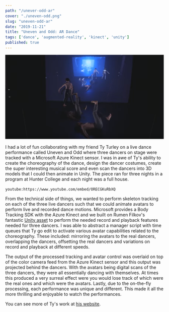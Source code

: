 ```yaml
---
path: "/unever-odd-ar"
cover: "./uneven-odd.png"
slug: "uneven-odd-ar"
date: "2019-11-21"
title: "Uneven and Odd: AR Dance"
tags: ['dance', 'augmented-reality', 'kinect', 'unity']
published: true
---
```


![Uneven and Odd](uneven-odd.png)

I had a lot of fun collaborating with my friend Ty Turley on a live dance performance called Uneven and Odd where three dancers on stage were tracked with a Microsoft Azure Kinect sensor. I was in awe of Ty's ability to create the choreography of the dance, design the dancer costumes, create the super interesting musical score and even scan the dancers into 3D models that I could then animate in Unity. The piece ran for three nights in a program at Hunter College and each night was a full house.

`youtube:https://www.youtube.com/embed/ORECGKuRbXQ`

From the technical side of things, we wanted to perform skeleton tracking on each of the three live dancers such that we could animate avatars to perform live and recorded dance motions. Microsoft provides a Body Tracking SDK with the Azure Kinect and we built on Rumen Filkov's fantastic <a href="https://assetstore.unity.com/packages/tools/integration/azure-kinect-examples-for-unity-149700" target="_blank">Unity asset</a> to perform the needed record and playback features needed for three dancers. I was able to abstract a manager script with time queues that Ty go edit to activate various avatar capabilities related to the choreography. These included: mirroring the avatars to the real dancers, overlapping the dancers, offsetting the real dancers and variations on record and playback at different speeds.

The output of the processed tracking and avatar control was overlaid on top of the color camera feed from the Azure Kinect sensor and this output was projected behind the dancers. With the avatars being digital scans of the three dancers, they were all essentially dancing with themselves. At times this produced a very surreal effect were you would lose track of which were the real ones and which were the avatars. Lastly, due to the on-the-fly processing, each performance was unique and different. This made it all the more thrilling and enjoyable to watch the performances.

You can see more of Ty's work at <a href="http://www.tyturley.com/dance.html" target="_blank">his website</a>.
